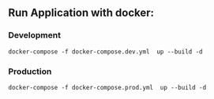 
## Run Application with docker:
### Development
    docker-compose -f docker-compose.dev.yml  up --build -d

### Production
    docker-compose -f docker-compose.prod.yml  up --build -d
